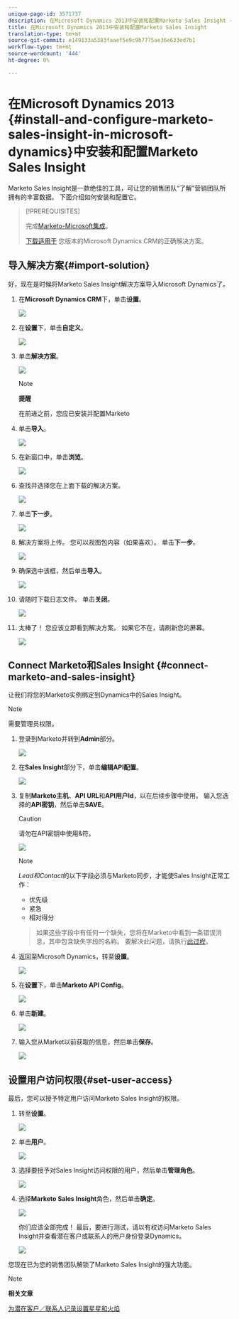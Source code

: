 ```yaml
---
unique-page-id: 3571737
description: 在Microsoft Dynamics 2013中安装和配置Marketo Sales Insight - Marketo Docs —— 产品文档
title: 在Microsoft Dynamics 2013中安装和配置Marketo Sales Insight
translation-type: tm+mt
source-git-commit: e149133a5383faaef5e9c9b7775ae36e633ed7b1
workflow-type: tm+mt
source-wordcount: '444'
ht-degree: 0%

---
```



# 在Microsoft Dynamics 2013 {#install-and-configure-marketo-sales-insight-in-microsoft-dynamics}中安装和配置Marketo Sales Insight

Marketo Sales Insight是一款绝佳的工具，可让您的销售团队“了解”营销团队所拥有的丰富数据。 下面介绍如何安装和配置它。

>[!PREREQUISITES]
>
>完成[Marketo-Microsoft集成](http://docs.marketo.com/x/EIA2)。
>
>[下载适用于](http://docs.marketo.com/x/LoJo) 您版本的Microsoft Dynamics CRM的正确解决方案。

## 导入解决方案{#import-solution}

好，现在是时候将Marketo Sales Insight解决方案导入Microsoft Dynamics了。

1. 在&#x200B;**Microsoft Dynamics CRM**&#x200B;下，单击&#x200B;**设置**。

   ![](assets/image2014-12-12-9-3a4-3a56.png)

1. 在&#x200B;**设置**&#x200B;下，单击&#x200B;**自定义**。

   ![](assets/image2014-12-12-9-3a5-3a6.png)

1. 单击&#x200B;**解决方案**。

   ![](assets/image2014-12-12-9-3a5-3a17.png)

   >[!NOTE]
   >
   >**提醒**
   >
   >
   >在前进之前，您应已安装并配置Marketo

1. 单击&#x200B;**导入**。

   ![](assets/image2014-12-12-9-3a5-3a27.png)

1. 在新窗口中，单击&#x200B;**浏览**。

   ![](assets/image2014-12-12-9-3a5-3a36.png)

1. 查找并选择您在上面下载的解决方案。

   ![](assets/image2014-12-12-9-3a5-3a45.png)

1. 单击&#x200B;**下一步**。

   ![](assets/image2014-12-12-9-3a5-3a55.png)

1. 解决方案将上传。 您可以视图包内容（如果喜欢）。 单击&#x200B;**下一步**。

   ![](assets/image2014-12-12-9-3a6-3a10.png)

1. 确保选中该框，然后单击&#x200B;**导入**。

   ![](assets/image2014-12-12-9-3a6-3a19.png)

1. 请随时下载日志文件。 单击&#x200B;**关闭**。

   ![](assets/image2014-12-12-9-3a6-3a29.png)

1. 太棒了！ 您应该立即看到解决方案。 如果它不在，请刷新您的屏幕。

   ![](assets/image2014-12-12-9-3a6-3a40.png)

## Connect Marketo和Sales Insight {#connect-marketo-and-sales-insight}

让我们将您的Marketo实例绑定到Dynamics中的Sales Insight。

>[!NOTE]
>
>需要管理员权限。

1. 登录到Marketo并转到&#x200B;**Admin**&#x200B;部分。

   ![](assets/image2014-12-12-9-3a6-3a50.png)

1. 在&#x200B;**Sales Insight**&#x200B;部分下，单击&#x200B;**编辑API配置**。

   ![](assets/image2014-12-12-9-3a7-3a0.png)

1. 复制&#x200B;**Marketo主机**、**API URL**&#x200B;和&#x200B;**API用户Id**，以在后续步骤中使用。 输入您选择的&#x200B;**API密钥**，然后单击&#x200B;**SAVE**。

   >[!CAUTION]
   >
   >请勿在API密钥中使用&amp;符。

   ![](assets/image2014-12-12-9-3a7-3a9.png)

   >[!NOTE]
   >
   >*Lead和Contact*&#x200B;的以下字段必须与Marketo同步，才能使Sales Insight正常工作：
   >
   >    
   >    
   >    * 优先级
   >    * 紧急
   >    * 相对得分

   >    
   >    
   >如果这些字段中有任何一个缺失，您将在Marketo中看到一条错误消息，其中包含缺失字段的名称。 要解决此问题，请执行[此过程](../../../../product-docs/marketo-sales-insight/msi-for-microsoft-dynamics/setting-up-and-using/required-fields-for-syncing-marketo-with-dynamics.md)。

1. 返回至Microsoft Dynamics，转至&#x200B;**设置**。

   ![](assets/image2014-12-12-9-3a7-3a25.png)

1. 在&#x200B;**设置**&#x200B;下，单击&#x200B;**Marketo API Config**。

   ![](assets/image2014-12-12-9-3a7-3a34.png)

1. 单击&#x200B;**新建**。

   ![](assets/image2014-12-12-9-3a8-3a8.png)

1. 输入您从Market以前获取的信息，然后单击&#x200B;**保存**。

   ![](assets/image2014-12-12-9-3a8-3a17.png)

## 设置用户访问权限{#set-user-access}

最后，您可以授予特定用户访问Marketo Sales Insight的权限。

1. 转至&#x200B;**设置**。

   ![](assets/image2014-12-12-9-3a8-3a34.png)

1. 单击&#x200B;**用户**。

   ![](assets/image2014-12-12-9-3a8-3a42.png)

1. 选择要授予对Sales Insight访问权限的用户，然后单击&#x200B;**管理角色**。

   ![](assets/image2014-12-12-9-3a9-3a13.png)

1. 选择&#x200B;**Marketo Sales Insight**&#x200B;角色，然后单击&#x200B;**确定**。

   ![](assets/image2014-12-12-9-3a9-3a22.png)

   你们应该全部完成！ 最后，要进行测试，请以有权访问Marketo Sales Insight并查看潜在客户或联系人的用户身份登录Dynamics。

   ![](assets/image2014-12-12-9-3a9-3a31.png)

您现在已为您的销售团队解锁了Marketo Sales Insight的强大功能。

>[!NOTE]
>
>**相关文章**
>
>[为潜在客户／联系人记录设置星星和火焰](http://docs.marketo.com/x/BICMAg)

